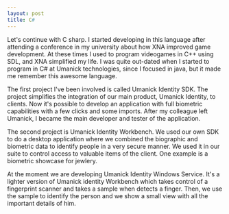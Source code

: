 ```yaml
---
layout: post
title: C#
---
```


Let's continue with C sharp. I started developing in this language after attending a conference in my university about how XNA improved game development. At these times I used to program videogames in C++ using SDL, and XNA simplified my life. I was quite out-dated when I started to program in C# at Umanick technologies, since I focused in java, but it made me remember this awesome language.

The first project I've been involved is called Umanick Identity SDK. The project simplifies the integration of our main product, Umanick Identity, to clients. Now it's possible to develop an application with full biometric capabilities with a few clicks and some imports. After my colleague left Umanick, I became the main developer and tester of the application.

The second project is Umanick Identity Workbench. We used our own SDK to do a desktop application where we combined the biographic and biometric data to identify people in a very secure manner. We used it in our suite to control access to valuable items of the client. One example is a biometric showcase for jewlery.

At the moment we are developing Umanick Identity Windows Service. It's a lighter version of Umanick identity Workbench which takes control of a fingerprint scanner and takes a sample when detects a finger. Then, we use the sample to identify the person and we show a small view with all the important details of him. 